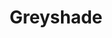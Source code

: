 ---
title: Greyshade
github_link: https://github.com/shashankmehta/greyshade
demo_preview: http://shashankmehta.in/archive/2012/greyshade.html
demo_screenshot: 
description: Minimal and responsive
---
